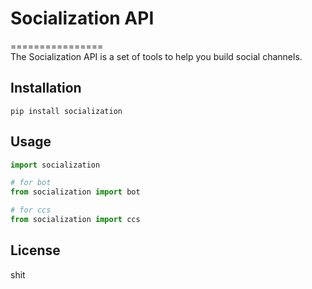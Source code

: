 # Socialization API
================\
The Socialization API is a set of tools to help you build social channels.

## Installation
```shell
pip install socialization
```

## Usage
```python
import socialization

# for bot
from socialization import bot

# for ccs
from socialization import ccs
```

## License
shit